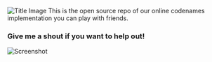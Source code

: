 
![Title Image](https://github.com/polishdude20/codenames/blob/master/titlePage.JPG)
This is the open source repo of our online codenames implementation you can play with friends.


### Give me a shout if you want to help out!

![Screenshot](https://github.com/polishdude20/codenames/blob/master/gameScreenshot.JPG)
